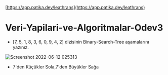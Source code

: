 ﻿[https://app.patika.dev/leathrans](https://app.patika.dev/leathrans)

# Veri-Yapilari-ve-Algoritmalar-Odev3
 * [7, 5, 1, 8, 3, 6, 0, 9, 4, 2] dizisinin Binary-Search-Tree aşamalarını yazınız.

![Screenshot 2022-06-12 025313](https://user-images.githubusercontent.com/77943650/173209094-3317dae6-14ee-4e99-b2d0-df82e686adb0.jpg)

* 7'den Küçükler Sola,7'den Büyükler Sağa



